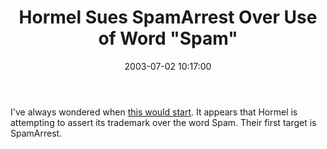﻿---
layout: post
title: "Hormel Sues SpamArrest Over Use of Word \"Spam\""
comments: false
date: 2003-07-02 10:17:00
categories:
 - Technology
subtext-id: 42f86603-728e-4d04-8764-fffe07b122b7
alias: /blog/Hormel-Sues-SpamArrest-Over-Use-of-Word-Spam.aspx
---


I've always wondered when [this would start](http://slashdot.org/article.pl?sid=03/07/02/1453254). It appears that Hormel is attempting to assert its trademark over the word Spam. Their first target is SpamArrest. 
